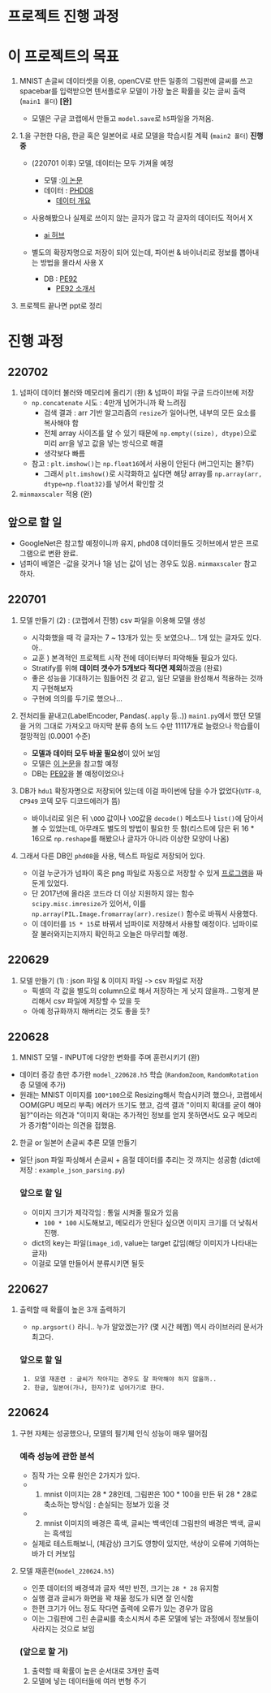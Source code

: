 # 프로젝트 진행 과정

# 이 프로젝트의 목표
1. MNIST 손글씨 데이터셋을 이용, openCV로 만든 일종의 그림판에 글씨를 쓰고 spacebar를 입력받으면 텐서플로우 모델이 가장 높은 확률을 갖는 글씨 출력 (`main1 폴더`) <b>[완]</b>
    - 모델은 구글 코랩에서 만들고 `model.save`로 `h5`파일을 가져옴.
2. 1.을 구현한 다음, 한글 혹은 일본어로 새로 모델을 학습시킬 계획 (`main2 폴더`) <b> 진행 중 </b>
    - (220701 이후) 모델, 데이터는 모두 가져올 예정
        - 모델 :[이 논문](https://scienceon.kisti.re.kr/commons/util/originalView.do?cn=JAKO201823955287871&oCn=JAKO201823955287871&dbt=JAKO&journal=NJOU00292001)
        - 데이터 : [PHD08](https://www.dropbox.com/s/69cwkkqt4m1xl55/phd08.alz?dl=0)
            - [데이터 개요](https://www.kci.go.kr/kciportal/ci/sereArticleSearch/ciSereArtiView.kci?sereArticleSearchBean.artiId=ART001293992)

    - 사용해봤으나 실제로 쓰이지 않는 글자가 많고 각 글자의 데이터도 적어서 X
        - [ai 허브](https://aihub.or.kr/aidata/133)
    - 별도의 확장자명으로 저장이 되어 있는데, 파이썬 & 바이너리로 정보를 뽑아내는 방법을 몰라서 사용 X
        - DB : [PE92](https://github.com/callee2006/HangulDB)
            - [PE92 소개서](https://www.koreascience.or.kr/article/CFKO199229013564134.pdf)

3. 프로젝트 끝나면 ppt로 정리

# 진행 과정

## 220702 
1. 넘파이 데이터 불러와 메모리에 올리기 (완) & 넘파이 파일 구글 드라이브에 저장
    - `np.concatenate` 시도 : 4만개 넘어가니까 확 느려짐
        - 검색 결과 : arr 기반 알고리즘의 `resize`가 일어나면, 내부의 모든 요소를 복사해야 함
        - 전체 array 사이즈를 알 수 있기 때문에 `np.empty((size), dtype)`으로 미리 arr을 넣고 값을 넣는 방식으로 해결
        - 생각보다 빠름
    - 참고 : `plt.imshow()`는 `np.float16`에서 사용이 안된다 (버그인지는 몰?루)
        - 그래서 `plt.imshow()`로 시각화하고 싶다면 해당 array를 `np.array(arr, dtype=np.float32)`를 넣어서 확인할 것
2. `minmaxscaler` 적용 (완)


## 앞으로 할 일
- GoogleNet은 참고할 예정이니까 유지, phd08 데이터들도 깃허브에서 받은 프로그램으로 변환 완료.
- 넘파이 배열은 -값을 갖거나 1을 넘는 값이 넘는 경우도 있음. `minmaxscaler` 참고하자.

## 220701
1. 모델 만들기 (2) : (코랩에서 진행) csv 파일을 이용해 모델 생성
    - 시각화했을 때 각 글자는 7 ~ 13개가 있는 듯 보였으나... 1개 있는 글자도 있다. 아..
    - 교훈 ) 본격적인 프로젝트 시작 전에 데이터부터 파악해둘 필요가 있다.
    - Stratify를 위해 <b>데이터 갯수가 5개보다 적다면 제외</b>하겠음 (완료)
    - 좋은 성능을 기대하기는 힘들어진 것 같고, 일단 모델을 완성해서 적용하는 것까지 구현해보자
    - 구현에 의의를 두기로 했으나...

2. 전처리들 끝내고(LabelEncoder, Pandas(`.apply` 등..)) `main1.py`에서 했던 모델을 거의 그대로 가져오고 마지막 분류 층의 노드 수만 11117개로 늘렸으나 학습률이 절망적임 (0.0001 수준)
    - <b>모델과 데이터 모두 바꿀 필요성</b>이 있어 보임
    - 모델은 [이 논문](https://scienceon.kisti.re.kr/commons/util/originalView.do?cn=JAKO201823955287871&oCn=JAKO201823955287871&dbt=JAKO&journal=NJOU00292001)을 참고할 예정
    - DB는 [PE92](https://www.koreascience.or.kr/article/CFKO199229013564134.pdf)을 볼 예정이었으나

3. DB가 `hdu1` 확장자명으로 저장되어 있는데 이걸 파이썬에 담을 수가 없었다(`UTF-8`, `CP949` 코덱 모두 디코드에러가 뜸)
    - 바이너리로 읽은 뒤 `\OOO` 값이나 `\OO`값을 `decode()` 메소드나 `list()`에 담아서 볼 수 있었는데, 아무래도 별도의 방법이 필요한 듯 함(리스트에 담은 뒤 16 * 16으로 `np.reshape`를 해봤으나 글자가 아니라 이상한 모양이 나옴)

4. 그래서 다른 DB인 `phd08`을 사용, 텍스트 파일로 저장되어 있다.
    - 이걸 누군가가 넘파이 혹은 png 파일로 자동으로 저장할 수 있게 [프로그램](https://github.com/sungjunyoung/phd08-conversion)을 짜 둔게 있었다. 
    - 단 2017년에 올라온 코드라 더 이상 지원하지 않는 함수 `scipy.misc.imresize`가 있어서, 이를 `np.array(PIL.Image.fromarray(arr).resize()` 함수로 바꿔서 사용했다.
    - 이 데이터를 `15 * 15`로 바꿔서 넘파이로 저장해서 사용할 예정이다. 넘파이로 잘 불러와지는지까지 확인하고 오늘은 마무리할 예정.

## 220629
1. 모델 만들기 (1) : json 파일 & 이미지 파일 -> csv 파일로 저장
    - 픽셀의 각 값을 별도의 column으로 해서 저장하는 게 낫지 않을까.. 그렇게 분리해서 csv 파일에 저장할 수 있을 듯
    - 아예 정규화까지 해버리는 것도 좋을 듯?


## 220628
1. MNIST 모델 - INPUT에 다양한 변화를 주며 훈련시키기 (완)
- 데이터 증강 층만 추가한 `model_220628.h5` 학습 (`RandomZoom`, `RandomRotation` 층 모델에 추가)
- 원래는 MNIST 이미지를 `100*100`으로 Resizing해서 학습시키려 했으나, 코랩에서 OOM(GPU 메모리 부족) 에러가 뜨기도 했고, 검색 결과 "이미지 확대를 굳이 해야 됨?"이라는 의견과 "이미지 확대는 추가적인 정보를 얻지 못하면서도 요구 메모리가 증가함"이라는 의견을 접했음.

2. 한글 or 일본어 손글씨 추론 모델 만들기
- 일단 json 파일 파싱해서 손글씨 + 음절 데이터를 추리는 것 까지는 성공함 (dict에 저장 : `example_json_parsing.py`)

    ### 앞으로 할 일
    - 이미지 크기가 제각각임 : 통일 시켜줄 필요가 있음
        - `100 * 100` 시도해보고, 메모리가 안된다 싶으면 이미지 크기를 더 낮춰서 진행.
    - dict의 key는 파일(`image_id`), value는 target 값임(해당 이미지가 나타내는 글자)
    - 이걸로 모델 만들어서 분류시키면 될듯

## 220627
1. 출력할 때 확률이 높은 3개 출력하기
    - `np.argsort()` 라니.. 누가 알았겠는가? (몇 시간 헤멤) 역시 라이브러리 문서가 최고다.
    
    ### 앞으로 할 일
        1. 모델 재훈련 : 글씨가 작아지는 경우도 잘 파악해야 하지 않을까..
        2. 한글, 일본어(가나, 한자?)로 넘어가기로 한다.

## 220624
1. 구현 자체는 성공했으나, 모델의 필기체 인식 성능이 매우 떨어짐

    ### 예측 성능에 관한 분석
    - 짐작 가는 오류 원인은 2가지가 있다.
    - 1. mnist 이미지는 28 * 28인데, 그림판은 100 * 100을 만든 뒤 28 * 28로 축소하는 방식임 : 손실되는 정보가 있을 것
    - 2. mnist 이미지의 배경은 흑색, 글씨는 백색인데 그림판의 배경은 백색, 글씨는 흑색임
    - 실제로 테스트해보니, (체감상) 크기도 영향이 있지만, 색상이 오류에 기여하는 바가 더 커보임

2. 모델 재훈련(`model_220624.h5`)
    - 인풋 데이터의 배경색과 글자 색만 반전, 크기는 `28 * 28` 유지함
    - 실행 결과 글씨가 화면을 꽉 채울 정도가 되면 잘 인식함
    - 한편 크기가 어느 정도 작다면 출력에 오류가 있는 경우가 많음
    - 이는 그림판에 그린 손글씨를 축소시켜서 추론 모델에 넣는 과정에서 정보들이 사라지는 것으로 보임

    ### (앞으로 할 거)
    1. 출력할 때 확률이 높은 순서대로 3개만 출력
    2. 모델에 넣는 데이터들에 여러 번형 주기

